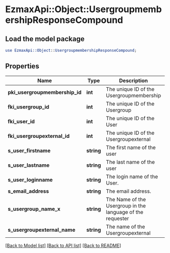 # EzmaxApi::Object::UsergroupmembershipResponseCompound

## Load the model package
```perl
use EzmaxApi::Object::UsergroupmembershipResponseCompound;
```

## Properties
Name | Type | Description | Notes
------------ | ------------- | ------------- | -------------
**pki_usergroupmembership_id** | **int** | The unique ID of the Usergroupmembership | 
**fki_usergroup_id** | **int** | The unique ID of the Usergroup | 
**fki_user_id** | **int** | The unique ID of the User | [optional] 
**fki_usergroupexternal_id** | **int** | The unique ID of the Usergroupexternal | [optional] 
**s_user_firstname** | **string** | The first name of the user | [optional] 
**s_user_lastname** | **string** | The last name of the user | [optional] 
**s_user_loginname** | **string** | The login name of the User. | [optional] 
**s_email_address** | **string** | The email address. | [optional] 
**s_usergroup_name_x** | **string** | The Name of the Usergroup in the language of the requester | 
**s_usergroupexternal_name** | **string** | The name of the Usergroupexternal | [optional] 

[[Back to Model list]](../README.md#documentation-for-models) [[Back to API list]](../README.md#documentation-for-api-endpoints) [[Back to README]](../README.md)


